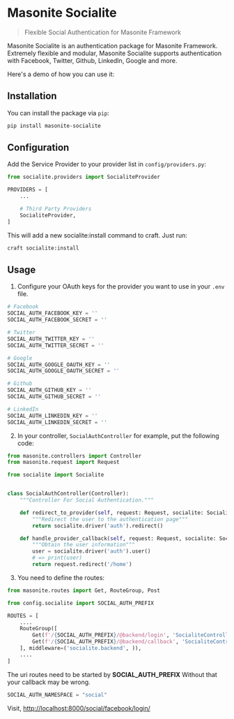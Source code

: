 # Masonite Socialite

> Flexible Social Authentication for Masonite Framework

Masonite Socialite is an authentication package for Masonite Framework. Extremely flexible and modular, Masonite Socialite supports authentication with Facebook, Twitter, Github, LinkedIn, Google and more.

Here's a demo of how you can use it:

## Installation

You can install the package via `pip`:

```bash
pip install masonite-socialite
```

## Configuration

Add the Service Provider to your provider list in `config/providers.py`:

```python
from socialite.providers import SocialiteProvider

PROVIDERS = [
    ...

    # Third Party Providers
    SocialiteProvider,
]
```

This will add a new socialite:install command to craft. Just run:

```bash
craft socialite:install
```

## Usage

1. Configure your OAuth keys for the provider you want to use in your `.env` file.

```python
# Facebook
SOCIAL_AUTH_FACEBOOK_KEY = ''
SOCIAL_AUTH_FACEBOOK_SECRET = ''

# Twitter
SOCIAL_AUTH_TWITTER_KEY = ''
SOCIAL_AUTH_TWITTER_SECRET = ''

# Google
SOCIAL_AUTH_GOOGLE_OAUTH_KEY = ''
SOCIAL_AUTH_GOOGLE_OAUTH_SECRET = ''

# Github
SOCIAL_AUTH_GITHUB_KEY = ''
SOCIAL_AUTH_GITHUB_SECRET = ''

# LinkedIn
SOCIAL_AUTH_LINKEDIN_KEY = ''
SOCIAL_AUTH_LINKEDIN_SECRET = ''
```

2. In your controller, `SocialAuthController` for example, put the following code:

```python
from masonite.controllers import Controller
from masonite.request import Request

from socialite import Socialite


class SocialAuthController(Controller):
    """Controller For Social Authentication."""

    def redirect_to_provider(self, request: Request, socialite: Socialite):
        """Redirect the user to the authentication page"""
        return socialite.driver('auth').redirect()

    def handle_provider_callback(self, request: Request, socialite: Socialite):
        """Obtain the user information"""
        user = socialite.driver('auth').user()
        # => print(user)
        return request.redirect('/home')
```

3. You need to define the routes:

```python
from masonite.routes import Get, RouteGroup, Post

from config.socialite import SOCIAL_AUTH_PREFIX

ROUTES = [
    ....
    RouteGroup([
        Get(f'/{SOCIAL_AUTH_PREFIX}/@backend/login', 'SocialiteController@auth'),
        Get(f'/{SOCIAL_AUTH_PREFIX}/@backend/callback', 'SocialiteController@callback'),
    ], middleware=('socialite.backend', )),
    ....
]

```

The uri routes need to be started by **SOCIAL_AUTH_PREFIX**
Without that your callback may be wrong.

```python
SOCIAL_AUTH_NAMESPACE = "social"
```

Visit, [http://localhost:8000/social/facebook/login/](http://localhost:8000/social/facebook/login/)
